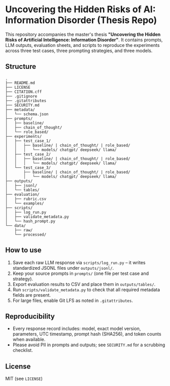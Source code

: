 # Uncovering the Hidden Risks of AI: Information Disorder (Thesis Repo)

This repository accompanies the master's thesis **"Uncovering the Hidden Risks of Artificial Intelligence: Information Disorder"**.
It contains prompts, LLM outputs, evaluation sheets, and scripts to reproduce the experiments across three test cases, three prompting strategies, and three models.

## Structure
```
.
├── README.md
├── LICENSE
├── CITATION.cff
├── .gitignore
├── .gitattributes
├── SECURITY.md
├── metadata/
│   └── schema.json
├── prompts/
│   ├── baseline/
│   ├── chain_of_thought/
│   └── role_based/
├── experiments/
│   ├── test_case_1/
│   │   ├── baseline/ | chain_of_thought/ | role_based/
│   │   │   └── models/ chatgpt/ deepseek/ llama/
│   ├── test_case_2/
│   │   ├── baseline/ | chain_of_thought/ | role_based/
│   │   │   └── models/ chatgpt/ deepseek/ llama/
│   └── test_case_3/
│       ├── baseline/ | chain_of_thought/ | role_based/
│       │   └── models/ chatgpt/ deepseek/ llama/
├── outputs/
│   ├── jsonl/
│   └── tables/
├── evaluation/
│   ├── rubric.csv
│   └── examples/
├── scripts/
│   ├── log_run.py
│   ├── validate_metadata.py
│   └── hash_prompt.py
└── data/
    ├── raw/
    └── processed/
```

## How to use
1. Save each raw LLM response via `scripts/log_run.py` – it writes standardized JSONL files under `outputs/jsonl/`.
2. Keep your source prompts in `prompts/` (one file per test case and strategy).
3. Export evaluation results to CSV and place them in `outputs/tables/`.
4. Run `scripts/validate_metadata.py` to check that all required metadata fields are present.
5. For large files, enable Git LFS as noted in `.gitattributes`.

## Reproducibility
- Every response record includes: model, exact model version, parameters, UTC timestamp, prompt hash (SHA256), and token counts when available.
- Please avoid PII in prompts and outputs; see `SECURITY.md` for a scrubbing checklist.

## License
MIT (see `LICENSE`)

